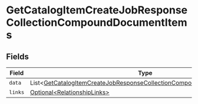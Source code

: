 # GetCatalogItemCreateJobResponseCollectionCompoundDocumentItems


## Fields

| Field                                                                                                                                                                    | Type                                                                                                                                                                     | Required                                                                                                                                                                 | Description                                                                                                                                                              |
| ------------------------------------------------------------------------------------------------------------------------------------------------------------------------ | ------------------------------------------------------------------------------------------------------------------------------------------------------------------------ | ------------------------------------------------------------------------------------------------------------------------------------------------------------------------ | ------------------------------------------------------------------------------------------------------------------------------------------------------------------------ |
| `data`                                                                                                                                                                   | List\<[GetCatalogItemCreateJobResponseCollectionCompoundDocumentDataData](../../models/components/GetCatalogItemCreateJobResponseCollectionCompoundDocumentDataData.md)> | :heavy_minus_sign:                                                                                                                                                       | N/A                                                                                                                                                                      |
| `links`                                                                                                                                                                  | [Optional\<RelationshipLinks>](../../models/components/RelationshipLinks.md)                                                                                             | :heavy_minus_sign:                                                                                                                                                       | N/A                                                                                                                                                                      |